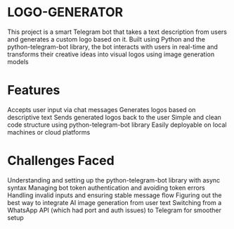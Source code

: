 # LOGO-GENERATOR
This project is a smart Telegram bot that takes a text description from users and generates a custom logo based on it. Built using Python and the python-telegram-bot library, the bot interacts with users in real-time and transforms their creative ideas into visual logos using image generation models 
# Features
Accepts user input via chat messages
Generates logos based on descriptive text
Sends generated logos back to the user
Simple and clean code structure using python-telegram-bot library
Easily deployable on local machines or cloud platforms
# Challenges Faced
Understanding and setting up the python-telegram-bot library with async syntax
Managing bot token authentication and avoiding token errors
Handling invalid inputs and ensuring stable message flow
Figuring out the best way to integrate AI image generation from user text
Switching from a WhatsApp API (which had port and auth issues) to Telegram for smoother setup
